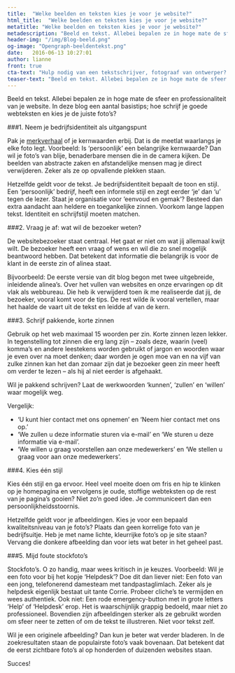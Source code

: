 ```yaml
---
title:  "Welke beelden en teksten kies je voor je website?"
html_title:  "Welke beelden en teksten kies je voor je website?"
metatitle: "Welke beelden en teksten kies je voor je website?"
metadescription: "Beeld en tekst. Allebei bepalen ze in hoge mate de sfeer en professionaliteit van je website. In deze blog een aantal basistips."
header-img: "/img/Blog-beeld.png"
og-image: "Opengraph-beeldentekst.png"
date:   2016-06-13 10:27:01
author: lianne
front: true
cta-text: "Hulp nodig van een tekstschrijver, fotograaf van ontwerper? Bel ons gerust."
teaser-text: "Beeld en tekst. Allebei bepalen ze in hoge mate de sfeer en professionaliteit van je website."
---
```

Beeld en tekst. Allebei bepalen ze in hoge mate de sfeer en professionaliteit van je website. In deze blog een aantal basistips; hoe schrijf je goede webteksten en kies je de juiste foto’s?

###1.	Neem je bedrijfsidentiteit als uitgangspunt

Pak je <a href="/Merkverhaal">merkverhaal</a> of je kernwaarden erbij. Dat is de meetlat waarlangs je elke foto legt. Voorbeeld: Is ‘persoonlijk’ een belangrijke kernwaarde? Dan wil je foto’s van blije, benaderbare mensen die in de camera kijken. De beelden van abstracte zaken en afstandelijke mensen mag je direct verwijderen. Zeker als ze op opvallende plekken staan.

Hetzelfde geldt voor de tekst. Je bedrijfsidentiteit bepaalt de toon en stijl. Een ‘persoonlijk’ bedrijf, heeft een informele stijl en zegt eerder ‘je’ dan ‘u’ tegen de lezer. Staat je organisatie voor ‘eenvoud en gemak’? Besteed dan extra aandacht aan heldere en toegankelijke zinnen. Voorkom lange lappen tekst. Identiteit en schrijfstijl moeten matchen.

###2.	Vraag je af: wat wil de bezoeker weten?

De websitebezoeker staat centraal. Het gaat er niet om wat jíj allemaal kwijt wilt. De bezoeker heeft een vraag of wens en wil die zo snel mogelijk beantwoord hebben. Dat betekent dat informatie die belangrijk is voor de klant in de eerste zin of alinea staat.

Bijvoorbeeld: De eerste versie van dit blog begon met twee uitgebreide, inleidende alinea’s. Over het vullen van websites en onze ervaringen op dit vlak als webbureau. Die heb ik verwijderd toen ik me realiseerde dat jij, de bezoeker, vooral komt voor de tips. De rest wilde ík vooral vertellen, maar het haalde de vaart uit de tekst en leidde af van de kern.  

###3.	Schrijf pakkende, korte zinnen

Gebruik op het web maximaal 15 woorden per zin. Korte zinnen lezen lekker. In tegenstelling tot zinnen die erg lang zijn – zoals deze, waarin (veel) komma’s en andere leestekens worden gebruikt of jargon en woorden waar je even over na moet denken; daar worden je ogen moe van en na vijf van zulke zinnen kan het dan zomaar zijn dat je bezoeker geen zin meer heeft om verder te lezen – als hij al niet eerder is afgehaakt.  

Wil je pakkend schrijven? Laat de werkwoorden ‘kunnen’, ‘zullen’ en ‘willen’ waar mogelijk weg.

Vergelijk:

- ‘U kunt hier contact met ons opnemen’ en ‘Neem hier contact met ons op.’
- ‘We zullen u deze informatie sturen via e-mail’ en ‘We sturen u deze informatie via e-mail’.
- ‘We willen u graag voorstellen aan onze medewerkers’ en ‘We stellen u graag voor aan onze medewerkers’.

###4.	Kies één stijl

Kies één stijl en ga ervoor. Heel veel moeite doen om fris en hip te klinken op je homepagina en vervolgens je oude, stoffige webteksten op de rest van je pagina’s gooien? Niet zo’n goed idee. Je communiceert dan een persoonlijkheidsstoornis.

Hetzelfde geldt voor je afbeeldingen. Kies je voor een bepaald kwaliteitsniveau van je foto’s? Plaats dan geen korrelige foto van je bedrijfsuitje. Heb je met name lichte, kleurrijke foto’s op je site staan? Vervang die donkere afbeelding dan voor iets wat beter in het geheel past.   

###5.	Mijd foute stockfoto’s

Stockfoto’s. O zo handig, maar wees kritisch in je keuzes. Voorbeeld: Wil je een foto voor bij het kopje ‘Helpdesk’? Doe dit dan liever niet: Een foto van een jong, telefonerend damesteam met tandpastaglimlach. Zeker als je helpdesk eigenlijk bestaat uit tante Corrie. Probeer cliche’s te vermijden en wees authentiek. Ook niet: Een rode emergency-button met in grote letters ‘Help’ of ‘Helpdesk’ erop. Het is waarschijnlijk grappig bedoeld, maar niet zo professioneel. Bovendien zijn afbeeldingen sterker als ze gebruikt worden om sfeer neer te zetten of om de tekst te illustreren. Niet voor tekst zelf.

Wil je een originele afbeelding? Dan kun je beter wat verder bladeren. In de zoekresultaten staan de populairste foto’s vaak bovenaan. Dat betekent dat de eerst zichtbare foto’s al op honderden of duizenden websites staan.

Succes!
